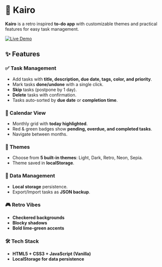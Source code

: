 # 🌌 Kairo

**Kairo** is a retro inspired **to-do app** with customizable themes and practical features for easy task management.

[![Live Demo](https://img.shields.io/badge/Live%20Demo-Kairo-blue?style=for-the-badge)](https://f58igx-kodes.github.io/Kairo/)

## ✨ Features

### ✅ Task Management
- Add tasks with **title, description, due date, tags, color, and priority**.  
- Mark tasks **done/undone** with a single click.  
- **Skip** tasks (postpone by 1 day).  
- **Delete** tasks with confirmation.  
- Tasks auto-sorted by **due date** or **completion time**.  

### 📅 Calendar View
- Monthly grid with **today highlighted**.  
- Red & green badges show **pending, overdue, and completed tasks**.  
- Navigate between months.  

### 🎨 Themes
- Choose from **5 built-in themes**: Light, Dark, Retro, Neon, Sepia.  
- Theme saved in **localStorage**.  

### 💾 Data Management
- **Local storage** persistence.  
- Export/Import tasks as **JSON backup**.  

### 🎮 Retro Vibes
- **Checkered backgrounds**  
- **Blocky shadows**  
- **Bold lime-green accents**

### 🛠️ Tech Stack

- **HTML5 + CSS3 + JavaScript (Vanilla)**
- **LocalStorage for data persistence**


